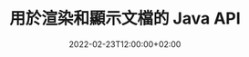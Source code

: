 ---
############################# Static ############################
layout: "product"
date: 2022-02-23T12:00:00+02:00
draft: false

lang: zh-hant
product: "Viewer"
product_tag: "viewer"
platform: "Java"
platform_tag: "java"

############################# Head ############################
head_title: "用於 PDF、Word、Excel、HTML 圖像和電子郵件的 Java 文檔查看器 API"
head_description: "Java 文檔查看器和文件渲染 API。在 Java 應用程序中添加 PDF 查看器、Word 查看器、Excel 查看器、圖像查看器、HTML 查看器、電子郵件查看器。"

############################# Header ############################
title: "用於渲染和顯示文檔的 Java API"
description: "文檔查看器庫，用於開發本地渲染、查看和操作支持 170 多種文件格式的多格式文檔的 Java 應用程序。"
button:
    enable: true
    icon: "fas fa-arrow-down"
    label: "Download Free Trial"
    link: "https://downloads.groupdocs.com/viewer/java"

############################# SubMenu ############################
submenu:
    enable: true
    
    left:
        img_alt: "GroupDocs.Viewer for Java"
        image: "https://www.groupdocs.cloud/templates/groupdocs/images/product-logos/groupdocs-viewer-java.png"
        product: "GroupDocs.Viewer"
        platform: "Java"

    middle:
        button:
            # button loop
            - link: "#overview"
              text: "概述"

            # button loop
            - link: "#features"
              text: "特徵"

            # button loop
            - link: "#support"
              text: "支持"

            # button loop
            - link: "https://products.groupdocs.app/viewer/total"
              text: "現場演示"

            # button loop
            - link: "https://purchase.groupdocs.com/pricing/viewer/java"
              text: "價錢"

    right:
        link_download: "https://releases.groupdocs.com/viewer/java/"
        link_learn: "https://docs.groupdocs.com/viewer/java/"
        link_buy: "https://purchase.groupdocs.com"

############################# Overview ############################
overview:
    enable: true
    content: |
      GroupDocs.Viewer for Java 結合了一組功能強大的文檔查看器 API，可以在 Java 應用程序中顯示圖像和文檔格式，而無需安裝其他軟件。它對文檔進行原生光柵化並將其轉換為 SVG+HTML+CSS，以提高文檔查看質量，同時提供真實文本、高保真輸出。使用文檔渲染 API – 輕鬆快速查看 PDF、HTML、XML、Microsoft Office Word、Excel 工作表、PowerPoint 演示文稿、Outlook 電子郵件、Visio 圖表、項目、圖元文件、圖像和各種其他文件格式，並減少編程風險。它還可以顯示受密碼保護的文件，並允許在渲染後以 HTML、圖像或 PDF 形式獲取文檔表示。我們的文件查看器庫是完全可定制的，因為它允許您顯示整個文檔，或部分渲染它以加快過程。通過 Java API 的 GroupDocs.Viewer，您可以查看頁面、電子表格中的特定單元格範圍，甚至可以以 PDF 和 CAD 等格式呈現單個文檔層。  

      GroupDocs.Viewer for Java API 允許您呈現帶有/不帶有受支持文件格式的註釋或註釋的文檔。它還使您能夠添加自定義字體目錄並提取基本文檔信息，例如文件類型、擴展名、名稱、頁數等。  

      GroupDocs.Viewer for Java 與所有 Java 版本兼容，並支持能夠運行 Java 運行時的流行操作系統（Windows、Linux、macOS）。
    tabs:
      enable: true
      
      ## TAB ONE ##
      tab_one:
        description: |
          以下是 Java 版 GroupDocs.Viewer 的概述：
      
        right:
          enable: true
          icon: "fab fa-html5"
          title: "概述"
          content: |
            * 顯示 170 多種文檔類型 
            * 獲取 HTML、圖像、PDF 版本 
            * 旋轉和重新排序 
            * 應用水印 
            * 用於快速處理的緩存 
            * 添加自定義字體 
            * 應用編碼標準 
            * 自定義輸入數據處理程序 
            * 渲染並跟踪更改 
            * 呈現為響應式 HTML 
            * 渲染 PDF 和 CAD 圖層 
            * 渲染受保護的文件 
      
      ## TAB TWO ##
      tab_two:
        description: |
          GroupDocs.Viewer for Java 支持所有流行的文檔文件格式，包括：Microsoft Office、圖像、圖表等。

        left:
          enable: true
          table:
            # table loop
            - title: "Microsoft Office"
              content: |
                * **Word:** DOC, DOCX, DOCM, DOT, DOTX, DOTM, RTF, TXT
                * **Excel:** XLS, XLSX, XLSM, XLSB, XLTM, XLT, XLTM, XLTX, XLAM, SXC, SpreadsheetML
                * **PowerPoint:** PPT, PPTX, PPS, PPSX, PPSM, POT, POTM, POTX, PPTM
                * **Visio:** VSD, VDX, VSS, VSSX, VSX, VST, VSTX, VTX, VSDX, VDW, VSTM, VSSM, VSDM
                * **Project:** MPP, MPT, MPX
                * **Outlook:** MSG, EML, EMLX, PST, OST
                * **OneNote:** ONE

            # table loop
            - title: "其他格式"
              content: |
                * **頁面佈局文件:** PDF, TEX, XPS, OXPS
                * **OpenDocument:** ODT, OTT, ODS, ODP, OTP, OTS, ODG, OTG, FODP, FODG
                * **分隔符分隔值:** CSV, TSV
                * **網絡:** HTML, MHT, MHTML
                * **Metafile:** WMF, EMF, CGM, EMZ, WMZ
                * **PostScript:** PS, EPS
                * **檔案:** ZIP, TAR, BZ2, GZ, RAR, RAR5
                * **各種各樣的:** OBJ, EPUB, MOBI, DjVu, XML, VCF, VCARD, NUMBERS, NSF

        right:
          enable: true
          table:
            # table loop
            - title: "圖像、圖形和圖表"
              content: |
                * **圖片:** BMP, GIF, JPG, PNG, TIFF, WebP, DNG, DIB
                * **窗口圖標:** ICO
                * **可縮放矢量圖形:** SVG, CDR, CMX, IGS, SVGZ
                * **JPEG2000:** JP2, J2C, J2K, JPC, JPF, JPX, JPM
                * **Adobe Photoshop:** PSD, PSB
                * **打印機命令語言:** PCL
                * **立體光刻（3D 打印）:** STL
                * **行業基礎課程:** IFC
                * **醫學影像:** DICOM
                * **繪圖儀文檔:** PLT, HPG
                * **Autodesk 設計 Web 格式:** DWF, DWG
                * **AutoCAD繪圖:** DWT, IFC, STL, CF2
                * **基於 ISFF 的 DGN (V7):** DGN

            # table loop
            - title: "編程語言格式"
              content: |
                * **C/C++/C# 文件:** C, CC, C# , CPP, CXX, CS, H, HH, M, MM
                * **Java/JavaScript 文件:** JAVA, JS, JSON, PROPERTIES
                * **各種各樣的:** VB, PHP, SQL, PL, PY, PV, RB, RST, SASS, SCALA, SCM, SCRIPT, AS, AS3, ASM, BAT, CMAKE, CSS, DIFF, ERB, GROOVY, HAML, LESS, LOG, M, MAKE, MD, ML, MM, SH, SML, VIM, YAML

      ## TAB THREE ##
      tab_three:
        description: |
          GroupDocs.Viewer for Java 支持以下操作系統、框架和包管理器：
        
        left:
          enable: true
          table:
            # table loop
            - icon: "fab fa-windows"
              title: "操作系統"
              content: |
                * Microsoft Windows Server 2003 及更高版本 
                * Microsoft Windows XP 及更高版本 
                * 微軟 Windows 10 和 11 
                * Linux（Ubuntu、OpenSUSE、CentOS 等） 
                * Mac OS X 

            # table loop
            - icon: "fas fa-code"
              title: "支持的框架"
              content: |
                * J2SE 8.0 (1.8) 或更高版本（例如 Java 17） 

        right:
          enable: true
          table:
            # table loop
            - icon: "fas fa-cogs"
              title: "開發環境"
              content: |
                * NetBeans
                * IntelliJ IDEA
                * Eclipse

            # table loop
            - icon: "fas fa-tools"
              title: "構建自動化工具"
              content: |
                * Maven
                * Gradle

############################# Features ############################
features:
    enable: true
    title: "GroupDocs.Viewer for Java 功能"

    feature:
      # feature loop
      - icon: "fas fa-copy"
        content: "HTML、PDF、圖像、Word、Excel 和其他文檔格式的查看器"

      # feature loop
      - icon: "fas fa-eye"
        content: "將 AutoCAD 工程圖 (DWG) 文件渲染為 SVG 格式"

      # feature loop
      - icon: "fas fa-bolt"
        content: "調整轉換文件的背景顏色"
      
      # feature loop
      - icon: "fas fa-file-powerpoint"
        content: "光柵化文檔並將其轉換為 SVG、HTML 和 CSS"

      # feature loop
      - icon: "fas fa-code"
        content: "通過渲染獲取文檔的 HTML、圖像或 PDF 表示形式"

      # feature loop
      - icon: "fas fa-cloud"
        content: "文檔的緩存版本可加快加載時間"

      # feature loop
      - icon: "fas fa-remove-format"
        content: "配置自定義字體目錄"

      # feature loop
      - icon: "fas fa-comment-slash"
        content: "將編碼標準應用於 Word、Excel 和電子郵件文檔"

      # feature loop
      - icon: "fas fa-location-arrow"
        content: "通過 FTP 或云存儲遠程渲染文檔"

      # feature loop
      - icon: "fas fa-border-all"
        content: "渲染時刪除或保留註釋和註釋"

      # feature loop
      - icon: "fas fa-wrench"
        content: "將文檔頁面呈現為單獨的 HTML 頁面"

      # feature loop
      - icon: "fas fa-columns"
        content: "渲染隱藏的幻燈片和頁面並將頁面重新排序應用於渲染的文檔"

      # feature loop
      - icon: "fas fa-file-word"
        content: "將頁面範圍、特定頁面或所有頁面渲染為 HTML"

      # feature loop
      - icon: "fas fa-envelope"
        content: "呈現或隱藏文檔註釋"

      # feature loop
      - icon: "fas fa-print"
        content: "通過渲染為某些文檔格式創建響應式 HTML"

      # feature loop
      - icon: "fas fa-file-archive"
        content: "通過排除字體來減少渲染 HTML 的最終文件大小"

      # feature loop
      - icon: "fas fa-lock"
        content: "刪除註釋、額外的空格等，以縮小輸出 HTML 和 CSS"

      # feature loop
      - icon: "fas fa-file-code"
        content: "使用源文檔的坐標來讀取所包含的文本"
      
      # feature loop
      - icon: "fas fa-fill-drip"
        content: "在渲染輸出的 Excel 工作表中顯示/隱藏單元格邊框"

      # feature loop
      - icon: "fas fa-file-excel"
        content: "渲染 Excel 工作表中每頁的特定行數"

      # feature loop
      - icon: "fas fa-heading"
        content: "渲染模型和所有非空佈局或 CAD 文件的特定佈局"

      # feature loop
      - icon: "fas fa-project-diagram"
        content: "將 Outlook 數據文件 (OST/PST) 中的項目呈現為 PDF"

      # feature loop
      - icon: "fas fa-cube"
        content: "平鋪渲染或按 CAD 文檔坐標渲染為圖像、HTML 或 PDF"

      # feature loop
      - icon: "fab fa-uncharted"
        content: "渲染為 PDF 時設置打印限制"

    more_feature:
      # more_feature_loop
      - title: "用於查看文檔的高效可靠的 API"
        content: |
          GroupDocs.Viewer for Java API 可用於查看、渲染和顯示 150 多種不同文件格式的文檔。它可靠且高效地完成，同時保持文檔的內容和結構完整。以下示例顯示了 GroupDocs.Viewer for Java API 使用 Java 將 DOCX 文件呈現為圖像文件的輕鬆程度：

          ```java
          // Initialize Viewer
          Viewer viewer = new Viewer("invoice.docx");
          // Create view options
          PdfViewOptions viewOptions = new PdfViewOptions();
          // Convert file to PDF and check the output in the current directory
          viewer.view(viewOptions);
          ```
      # more_feature_loop
      - title: "渲染文檔時執行轉換"
        content: "GroupDocs.Viewer for Java API 為您提供了應用於渲染文檔的各種轉換選項，以實現更加自定義的視圖和顯示。您可以通過提供角度來旋轉頁面。您可以調整渲染頁面的順序。將特定文本作為水印應用到渲染的頁面或圖像。通過 Java API 的 GroupDocs.Viewer，您還可以將自定義字體添加到正在呈現的文檔中。"

      # more_feature_loop
      - title: "使用電子郵件附件"
        content: "GroupDocs.Viewer for Java API 允許您獲取電子郵件的特定或所有附件。獲得所需的電子郵件附件後，您可以將這些附件呈現為圖像或 HTML。"

############################# Support ############################
support:
    enable: true

############################# Solutions ##########################
solutions:
    enable: true
    title: "GroupDocs.Viewer 為其他流行的開發環境提供文檔查看 API"

    solution:
        # solution loop
        - img_alt: "GroupDocs.Viewer for .NET"
          image: "https://www.groupdocs.cloud/templates/groupdocs/images/product-logos/groupdocs-viewer-net.png"
          product: "GroupDocs.Viewer"
          platform: ".NET"
          link: "/viewer/net/"

############################# Back to top ##########################
back_to_top:
  enable: true
---